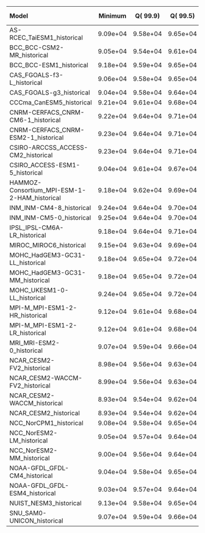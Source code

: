 Model | Minimum | Q(   99.9) | Q(   99.5) | Q(   99.0) | Q(   95.0) | Q(   90.0) | Q(   75.0) | Q(   50.0) | Q(   25.0) | Q(   10.0) | Q(    5.0) | Q( 1.0000) | Q( 0.5000) | Q( 0.1000) | Maximum
 :-- |  :--:  |  :--:  |  :--:  |  :--:  |  :--:  |  :--:  |  :--:  |  :--:  |  :--:  |  :--:  |  :--:  |  :--:  |  :--:  |  :--:  |  :--: 
AS-RCEC_TaiESM1_historical |  9.09e+04 |  9.58e+04 |  9.65e+04 |  9.69e+04 |  9.81e+04 |  9.88e+04 |  1.00e+05 |  1.01e+05 |  1.02e+05 |  1.02e+05 |  1.03e+05 |  1.03e+05 |  1.04e+05 |  1.04e+05 |  1.08e+05
BCC_BCC-CSM2-MR_historical |  9.05e+04 |  9.54e+04 |  9.61e+04 |  9.65e+04 |  9.78e+04 |  9.85e+04 |  1.00e+05 |  1.01e+05 |  1.02e+05 |  1.02e+05 |  1.03e+05 |  1.03e+05 |  1.04e+05 |  1.04e+05 |  1.08e+05
BCC_BCC-ESM1_historical |  9.18e+04 |  9.59e+04 |  9.65e+04 |  9.69e+04 |  9.82e+04 |  9.89e+04 |  1.00e+05 |  1.01e+05 |  1.02e+05 |  1.02e+05 |  1.03e+05 |  1.03e+05 |  1.04e+05 |  1.04e+05 |  1.07e+05
CAS_FGOALS-f3-L_historical |  9.06e+04 |  9.58e+04 |  9.65e+04 |  9.69e+04 |  9.82e+04 |  9.89e+04 |  1.00e+05 |  1.01e+05 |  1.02e+05 |  1.02e+05 |  1.02e+05 |  1.03e+05 |  1.03e+05 |  1.04e+05 |  1.08e+05
CAS_FGOALS-g3_historical |  9.04e+04 |  9.58e+04 |  9.64e+04 |  9.69e+04 |  9.81e+04 |  9.88e+04 |  1.00e+05 |  1.01e+05 |  1.02e+05 |  1.02e+05 |  1.03e+05 |  1.03e+05 |  1.03e+05 |  1.04e+05 |  1.08e+05
CCCma_CanESM5_historical |  9.21e+04 |  9.61e+04 |  9.68e+04 |  9.72e+04 |  9.84e+04 |  9.92e+04 |  1.01e+05 |  1.01e+05 |  1.02e+05 |  1.02e+05 |  1.03e+05 |  1.04e+05 |  1.04e+05 |  1.05e+05 |  1.10e+05
CNRM-CERFACS_CNRM-CM6-1_historical |  9.22e+04 |  9.64e+04 |  9.71e+04 |  9.75e+04 |  9.87e+04 |  9.94e+04 |  1.01e+05 |  1.01e+05 |  1.02e+05 |  1.02e+05 |  1.03e+05 |  1.03e+05 |  1.04e+05 |  1.04e+05 |  1.08e+05
CNRM-CERFACS_CNRM-ESM2-1_historical |  9.23e+04 |  9.64e+04 |  9.71e+04 |  9.75e+04 |  9.87e+04 |  9.94e+04 |  1.01e+05 |  1.01e+05 |  1.02e+05 |  1.02e+05 |  1.03e+05 |  1.04e+05 |  1.04e+05 |  1.04e+05 |  1.08e+05
CSIRO-ARCCSS_ACCESS-CM2_historical |  9.23e+04 |  9.64e+04 |  9.71e+04 |  9.75e+04 |  9.86e+04 |  9.93e+04 |  1.00e+05 |  1.01e+05 |  1.02e+05 |  1.02e+05 |  1.03e+05 |  1.03e+05 |  1.04e+05 |  1.04e+05 |  1.08e+05
CSIRO_ACCESS-ESM1-5_historical |  9.04e+04 |  9.61e+04 |  9.67e+04 |  9.72e+04 |  9.84e+04 |  9.90e+04 |  1.00e+05 |  1.01e+05 |  1.02e+05 |  1.02e+05 |  1.03e+05 |  1.03e+05 |  1.04e+05 |  1.04e+05 |  1.07e+05
HAMMOZ-Consortium_MPI-ESM-1-2-HAM_historical |  9.18e+04 |  9.62e+04 |  9.69e+04 |  9.73e+04 |  9.86e+04 |  9.93e+04 |  1.00e+05 |  1.01e+05 |  1.02e+05 |  1.02e+05 |  1.03e+05 |  1.03e+05 |  1.04e+05 |  1.04e+05 |  1.08e+05
INM_INM-CM4-8_historical |  9.24e+04 |  9.64e+04 |  9.70e+04 |  9.74e+04 |  9.85e+04 |  9.92e+04 |  1.00e+05 |  1.01e+05 |  1.02e+05 |  1.02e+05 |  1.03e+05 |  1.03e+05 |  1.03e+05 |  1.04e+05 |  1.10e+05
INM_INM-CM5-0_historical |  9.25e+04 |  9.64e+04 |  9.70e+04 |  9.74e+04 |  9.85e+04 |  9.92e+04 |  1.01e+05 |  1.01e+05 |  1.02e+05 |  1.02e+05 |  1.03e+05 |  1.03e+05 |  1.03e+05 |  1.04e+05 |  1.10e+05
IPSL_IPSL-CM6A-LR_historical |  9.18e+04 |  9.64e+04 |  9.71e+04 |  9.75e+04 |  9.87e+04 |  9.94e+04 |  1.01e+05 |  1.01e+05 |  1.02e+05 |  1.02e+05 |  1.03e+05 |  1.04e+05 |  1.05e+05 |  1.05e+05 |  1.12e+05
MIROC_MIROC6_historical |  9.15e+04 |  9.63e+04 |  9.69e+04 |  9.73e+04 |  9.84e+04 |  9.91e+04 |  1.00e+05 |  1.01e+05 |  1.01e+05 |  1.02e+05 |  1.02e+05 |  1.03e+05 |  1.03e+05 |  1.04e+05 |  1.08e+05
MOHC_HadGEM3-GC31-LL_historical |  9.18e+04 |  9.65e+04 |  9.72e+04 |  9.75e+04 |  9.87e+04 |  9.93e+04 |  1.00e+05 |  1.01e+05 |  1.02e+05 |  1.02e+05 |  1.03e+05 |  1.03e+05 |  1.04e+05 |  1.04e+05 |  1.08e+05
MOHC_HadGEM3-GC31-MM_historical |  9.18e+04 |  9.65e+04 |  9.72e+04 |  9.76e+04 |  9.88e+04 |  9.94e+04 |  1.00e+05 |  1.01e+05 |  1.02e+05 |  1.02e+05 |  1.03e+05 |  1.03e+05 |  1.04e+05 |  1.04e+05 |  1.08e+05
MOHC_UKESM1-0-LL_historical |  9.24e+04 |  9.65e+04 |  9.72e+04 |  9.76e+04 |  9.88e+04 |  9.94e+04 |  1.00e+05 |  1.01e+05 |  1.02e+05 |  1.02e+05 |  1.03e+05 |  1.03e+05 |  1.04e+05 |  1.04e+05 |  1.08e+05
MPI-M_MPI-ESM1-2-HR_historical |  9.12e+04 |  9.61e+04 |  9.68e+04 |  9.73e+04 |  9.85e+04 |  9.92e+04 |  1.00e+05 |  1.01e+05 |  1.02e+05 |  1.02e+05 |  1.03e+05 |  1.03e+05 |  1.04e+05 |  1.04e+05 |  1.08e+05
MPI-M_MPI-ESM1-2-LR_historical |  9.12e+04 |  9.61e+04 |  9.68e+04 |  9.72e+04 |  9.85e+04 |  9.92e+04 |  1.00e+05 |  1.01e+05 |  1.02e+05 |  1.02e+05 |  1.03e+05 |  1.03e+05 |  1.04e+05 |  1.04e+05 |  1.08e+05
MRI_MRI-ESM2-0_historical |  9.07e+04 |  9.59e+04 |  9.66e+04 |  9.70e+04 |  9.83e+04 |  9.90e+04 |  1.00e+05 |  1.01e+05 |  1.02e+05 |  1.02e+05 |  1.03e+05 |  1.03e+05 |  1.04e+05 |  1.04e+05 |  1.08e+05
NCAR_CESM2-FV2_historical |  8.98e+04 |  9.56e+04 |  9.63e+04 |  9.67e+04 |  9.81e+04 |  9.89e+04 |  1.00e+05 |  1.01e+05 |  1.02e+05 |  1.02e+05 |  1.03e+05 |  1.03e+05 |  1.04e+05 |  1.04e+05 |  1.08e+05
NCAR_CESM2-WACCM-FV2_historical |  8.99e+04 |  9.56e+04 |  9.63e+04 |  9.68e+04 |  9.81e+04 |  9.89e+04 |  1.00e+05 |  1.01e+05 |  1.02e+05 |  1.02e+05 |  1.03e+05 |  1.03e+05 |  1.04e+05 |  1.04e+05 |  1.08e+05
NCAR_CESM2-WACCM_historical |  8.93e+04 |  9.54e+04 |  9.62e+04 |  9.66e+04 |  9.80e+04 |  9.87e+04 |  1.00e+05 |  1.01e+05 |  1.02e+05 |  1.02e+05 |  1.03e+05 |  1.03e+05 |  1.04e+05 |  1.04e+05 |  1.08e+05
NCAR_CESM2_historical |  8.93e+04 |  9.54e+04 |  9.62e+04 |  9.66e+04 |  9.80e+04 |  9.87e+04 |  1.00e+05 |  1.01e+05 |  1.02e+05 |  1.02e+05 |  1.03e+05 |  1.03e+05 |  1.04e+05 |  1.04e+05 |  1.07e+05
NCC_NorCPM1_historical |  9.08e+04 |  9.58e+04 |  9.65e+04 |  9.69e+04 |  9.81e+04 |  9.88e+04 |  1.00e+05 |  1.01e+05 |  1.02e+05 |  1.02e+05 |  1.03e+05 |  1.03e+05 |  1.04e+05 |  1.04e+05 |  1.08e+05
NCC_NorESM2-LM_historical |  9.05e+04 |  9.57e+04 |  9.64e+04 |  9.68e+04 |  9.81e+04 |  9.89e+04 |  1.00e+05 |  1.01e+05 |  1.02e+05 |  1.02e+05 |  1.03e+05 |  1.03e+05 |  1.04e+05 |  1.04e+05 |  1.08e+05
NCC_NorESM2-MM_historical |  9.00e+04 |  9.56e+04 |  9.64e+04 |  9.68e+04 |  9.81e+04 |  9.89e+04 |  1.00e+05 |  1.01e+05 |  1.02e+05 |  1.02e+05 |  1.03e+05 |  1.03e+05 |  1.04e+05 |  1.04e+05 |  1.07e+05
NOAA-GFDL_GFDL-CM4_historical |  9.04e+04 |  9.58e+04 |  9.65e+04 |  9.70e+04 |  9.82e+04 |  9.88e+04 |  1.00e+05 |  1.01e+05 |  1.02e+05 |  1.02e+05 |  1.03e+05 |  1.03e+05 |  1.03e+05 |  1.04e+05 |  1.08e+05
NOAA-GFDL_GFDL-ESM4_historical |  9.03e+04 |  9.57e+04 |  9.64e+04 |  9.68e+04 |  9.80e+04 |  9.87e+04 |  1.00e+05 |  1.01e+05 |  1.02e+05 |  1.02e+05 |  1.03e+05 |  1.03e+05 |  1.03e+05 |  1.04e+05 |  1.08e+05
NUIST_NESM3_historical |  9.13e+04 |  9.58e+04 |  9.65e+04 |  9.70e+04 |  9.83e+04 |  9.90e+04 |  1.00e+05 |  1.01e+05 |  1.02e+05 |  1.02e+05 |  1.03e+05 |  1.03e+05 |  1.04e+05 |  1.04e+05 |  1.08e+05
SNU_SAM0-UNICON_historical |  9.07e+04 |  9.59e+04 |  9.66e+04 |  9.70e+04 |  9.82e+04 |  9.89e+04 |  1.00e+05 |  1.01e+05 |  1.02e+05 |  1.02e+05 |  1.03e+05 |  1.03e+05 |  1.04e+05 |  1.04e+05 |  1.08e+05
